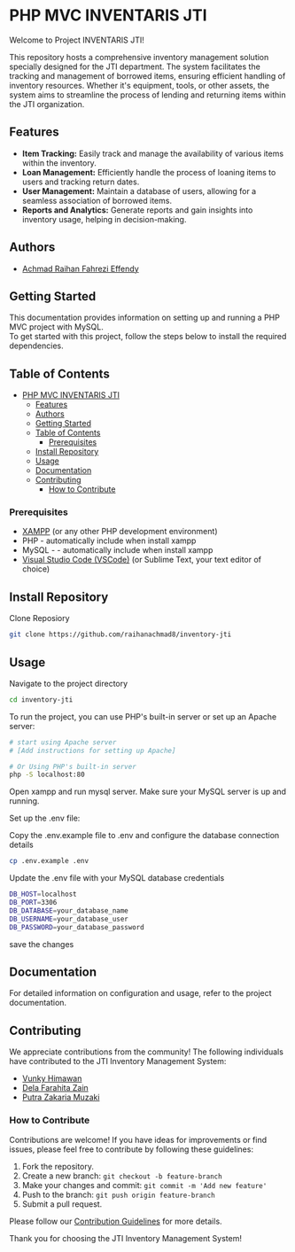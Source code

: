 # PHP MVC INVENTARIS JTI

Welcome to Project INVENTARIS JTI!

This repository hosts a comprehensive inventory management solution specially designed for the JTI department. The system facilitates the tracking and management of borrowed items, ensuring efficient handling of inventory resources. Whether it's equipment, tools, or other assets, the system aims to streamline the process of lending and returning items within the JTI organization.

## Features

- **Item Tracking:** Easily track and manage the availability of various items within the inventory.
- **Loan Management:** Efficiently handle the process of loaning items to users and tracking return dates.
- **User Management:** Maintain a database of users, allowing for a seamless association of borrowed items.
- **Reports and Analytics:** Generate reports and gain insights into inventory usage, helping in decision-making.


## Authors

- [Achmad Raihan Fahrezi Effendy](https://www.github.com/raihanachmad8)




## Getting Started
This documentation provides information on setting up and running a PHP MVC project with MySQL.\
To get started with this project, follow the steps below to install the required dependencies.

## Table of Contents

- [PHP MVC INVENTARIS JTI](#php-mvc-inventaris-jti)
  - [Features](#features)
  - [Authors](#authors)
  - [Getting Started](#getting-started)
  - [Table of Contents](#table-of-contents)
    - [Prerequisites](#prerequisites)
  - [Install Repository](#install-repository)
  - [Usage](#usage)
  - [Documentation](#documentation)
  - [Contributing](#contributing)
    - [How to Contribute](#how-to-contribute)

### Prerequisites
- [XAMPP](https://www.apachefriends.org/index.html) (or any other PHP development environment)
- PHP - automatically include when install xampp
- MySQL - - automatically include when install xampp
- [Visual Studio Code (VSCode)](https://code.visualstudio.com/) (or Sublime Text, your text editor of choice)


## Install Repository

Clone Reposiory
```bash
git clone https://github.com/raihanachmad8/inventory-jti
```

## Usage

 Navigate to the project directory
```bash
cd inventory-jti
```

To run the project, you can use PHP's built-in server or set up an Apache server:

```bash
# start using Apache server
# [Add instructions for setting up Apache]

# Or Using PHP's built-in server
php -S localhost:80
```

Open xampp and run mysql server. Make sure your MySQL server is up and running.

Set up the .env file:

Copy the .env.example file to .env and configure the database connection details
```bash
cp .env.example .env
```
Update the .env file with your MySQL database credentials
```bash
DB_HOST=localhost
DB_PORT=3306
DB_DATABASE=your_database_name
DB_USERNAME=your_database_user
DB_PASSWORD=your_database_password
```
save the changes

## Documentation
For detailed information on configuration and usage, refer to the project documentation.


## Contributing

We appreciate contributions from the community! The following individuals have contributed to the JTI Inventory Management System:

- [Vunky Himawan](https://github.com/vunky-himawan)
- [Dela Farahita Zain](https://www.github.com/delafarahita)
- [Putra Zakaria Muzaki](https://github.com/PutraZakaria)

### How to Contribute

Contributions are welcome! If you have ideas for improvements or find issues, please feel free to contribute by following these guidelines:

1. Fork the repository.
2. Create a new branch: `git checkout -b feature-branch`
3. Make your changes and commit: `git commit -m 'Add new feature'`
4. Push to the branch: `git push origin feature-branch`
5. Submit a pull request.

Please follow our [Contribution Guidelines](CONTRIBUTING.md) for more details.

Thank you for choosing the JTI Inventory Management System!
